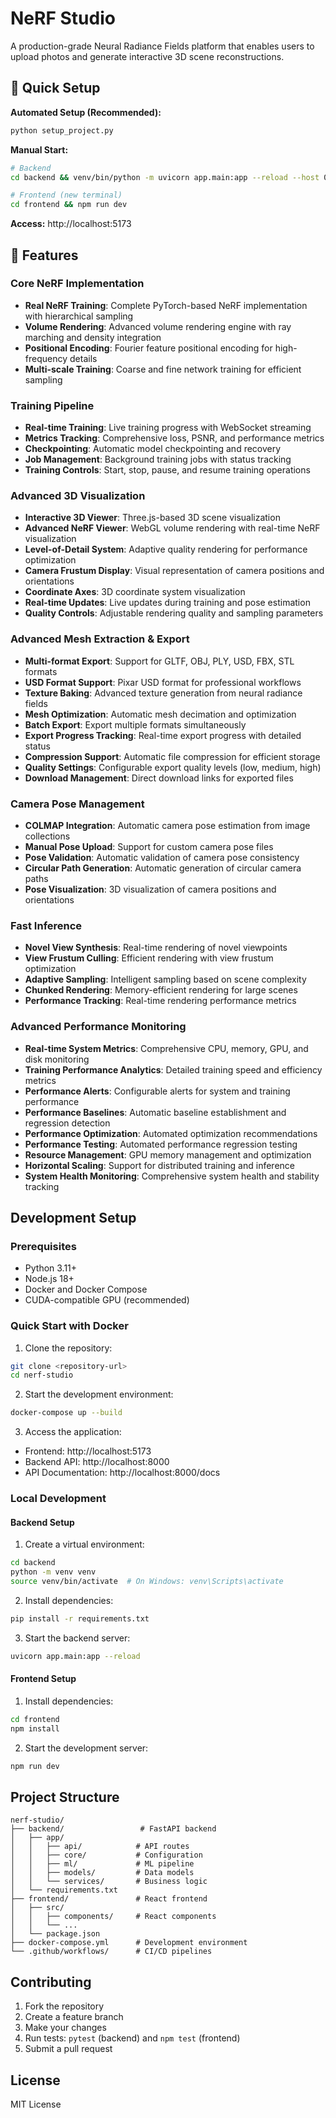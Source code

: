 # NeRF Studio

A production-grade Neural Radiance Fields platform that enables users to upload photos and generate interactive 3D scene reconstructions.

## 🚀 Quick Setup

**Automated Setup (Recommended):**
```bash
python setup_project.py
```

**Manual Start:**
```bash
# Backend
cd backend && venv/bin/python -m uvicorn app.main:app --reload --host 0.0.0.0 --port 8000

# Frontend (new terminal)
cd frontend && npm run dev
```

**Access:** http://localhost:5173

## 🚀 Features

### Core NeRF Implementation
- **Real NeRF Training**: Complete PyTorch-based NeRF implementation with hierarchical sampling
- **Volume Rendering**: Advanced volume rendering engine with ray marching and density integration
- **Positional Encoding**: Fourier feature positional encoding for high-frequency details
- **Multi-scale Training**: Coarse and fine network training for efficient sampling

### Training Pipeline
- **Real-time Training**: Live training progress with WebSocket streaming
- **Metrics Tracking**: Comprehensive loss, PSNR, and performance metrics
- **Checkpointing**: Automatic model checkpointing and recovery
- **Job Management**: Background training jobs with status tracking
- **Training Controls**: Start, stop, pause, and resume training operations

### Advanced 3D Visualization
- **Interactive 3D Viewer**: Three.js-based 3D scene visualization
- **Advanced NeRF Viewer**: WebGL volume rendering with real-time NeRF visualization
- **Level-of-Detail System**: Adaptive quality rendering for performance optimization
- **Camera Frustum Display**: Visual representation of camera positions and orientations
- **Coordinate Axes**: 3D coordinate system visualization
- **Real-time Updates**: Live updates during training and pose estimation
- **Quality Controls**: Adjustable rendering quality and sampling parameters

### Advanced Mesh Extraction & Export
- **Multi-format Export**: Support for GLTF, OBJ, PLY, USD, FBX, STL formats
- **USD Format Support**: Pixar USD format for professional workflows
- **Texture Baking**: Advanced texture generation from neural radiance fields
- **Mesh Optimization**: Automatic mesh decimation and optimization
- **Batch Export**: Export multiple formats simultaneously
- **Export Progress Tracking**: Real-time export progress with detailed status
- **Compression Support**: Automatic file compression for efficient storage
- **Quality Settings**: Configurable export quality levels (low, medium, high)
- **Download Management**: Direct download links for exported files

### Camera Pose Management
- **COLMAP Integration**: Automatic camera pose estimation from image collections
- **Manual Pose Upload**: Support for custom camera pose files
- **Pose Validation**: Automatic validation of camera pose consistency
- **Circular Path Generation**: Automatic generation of circular camera paths
- **Pose Visualization**: 3D visualization of camera positions and orientations

### Fast Inference
- **Novel View Synthesis**: Real-time rendering of novel viewpoints
- **View Frustum Culling**: Efficient rendering with view frustum optimization
- **Adaptive Sampling**: Intelligent sampling based on scene complexity
- **Chunked Rendering**: Memory-efficient rendering for large scenes
- **Performance Tracking**: Real-time rendering performance metrics

### Advanced Performance Monitoring
- **Real-time System Metrics**: Comprehensive CPU, memory, GPU, and disk monitoring
- **Training Performance Analytics**: Detailed training speed and efficiency metrics
- **Performance Alerts**: Configurable alerts for system and training performance
- **Performance Baselines**: Automatic baseline establishment and regression detection
- **Performance Optimization**: Automated optimization recommendations
- **Performance Testing**: Automated performance regression testing
- **Resource Management**: GPU memory management and optimization
- **Horizontal Scaling**: Support for distributed training and inference
- **System Health Monitoring**: Comprehensive system health and stability tracking

## Development Setup

### Prerequisites

- Python 3.11+
- Node.js 18+
- Docker and Docker Compose
- CUDA-compatible GPU (recommended)

### Quick Start with Docker

1. Clone the repository:
```bash
git clone <repository-url>
cd nerf-studio
```

2. Start the development environment:
```bash
docker-compose up --build
```

3. Access the application:
- Frontend: http://localhost:5173
- Backend API: http://localhost:8000
- API Documentation: http://localhost:8000/docs

### Local Development

#### Backend Setup

1. Create a virtual environment:
```bash
cd backend
python -m venv venv
source venv/bin/activate  # On Windows: venv\Scripts\activate
```

2. Install dependencies:
```bash
pip install -r requirements.txt
```

3. Start the backend server:
```bash
uvicorn app.main:app --reload
```

#### Frontend Setup

1. Install dependencies:
```bash
cd frontend
npm install
```

2. Start the development server:
```bash
npm run dev
```

## Project Structure

```
nerf-studio/
├── backend/                 # FastAPI backend
│   ├── app/
│   │   ├── api/            # API routes
│   │   ├── core/           # Configuration
│   │   ├── ml/             # ML pipeline
│   │   ├── models/         # Data models
│   │   └── services/       # Business logic
│   └── requirements.txt
├── frontend/               # React frontend
│   ├── src/
│   │   ├── components/     # React components
│   │   └── ...
│   └── package.json
├── docker-compose.yml      # Development environment
└── .github/workflows/      # CI/CD pipelines
```

## Contributing

1. Fork the repository
2. Create a feature branch
3. Make your changes
4. Run tests: `pytest` (backend) and `npm test` (frontend)
5. Submit a pull request

## License

MIT License